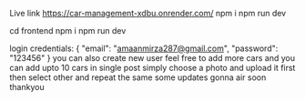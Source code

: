 Live link https://car-management-xdbu.onrender.com/
npm i 
npm run dev

cd frontend
npm i 
npm run dev

login credentials: 
{ 
 "email": "amaanmirza287@gmail.com",
 "password": "123456"
}
you can also create new user 
feel free to add more cars and you can add upto 10 cars in single post 
simply choose a photo and upload it first then select other and repeat the same 
some updates gonna air soon thankyou 
